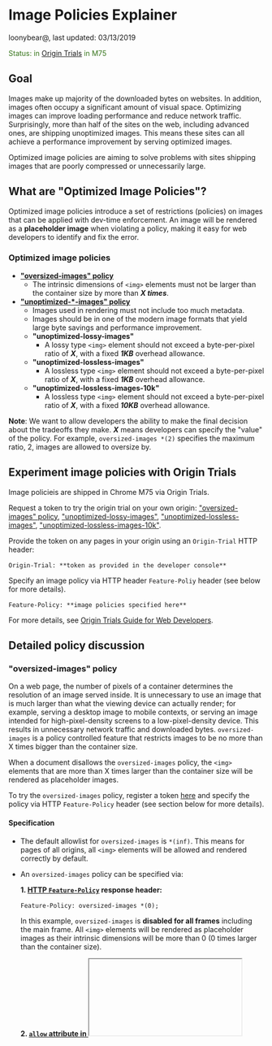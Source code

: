 #  Image Policies Explainer

loonybear@, last updated: 03/13/2019

<span style="color:#38761d;">Status: in [Origin Trials](https://github.com/GoogleChrome/OriginTrials) in M75</span>


## Goal

Images make up majority of the downloaded bytes on websites. In addition, images often occupy a significant amount of visual space. Optimizing images can improve loading performance and reduce network traffic. Surprisingly, more than half of the sites on the web, including advanced ones, are shipping unoptimized images. This means these sites can all achieve a performance improvement by serving optimized images.

Optimized image policies are aiming to solve problems with sites shipping images that are poorly compressed or unnecessarily large.


## What are "Optimized Image Policies"?

Optimized image policies introduce a set of restrictions (policies) on images that can be applied with dev-time enforcement. An image will be rendered as a **placeholder image** when violating a policy, making it easy for web developers to identify and fix the error.


### Optimized image policies

*   **["oversized-images" policy](#oversized-images)**
    *   The intrinsic dimensions of `<img>` elements must not be larger than the container size by more than _***X times***_.
*   **["unoptimized-*-images" policy](#unoptimized-images)**
    *   Images used in rendering must not include too much metadata.
    *   Images should be in one of the modern image formats that yield large byte savings and performance improvement.
    *   **"unoptimized-lossy-images"**
        *   A lossy type `<img>` element should not exceed a byte-per-pixel ratio of _***X***_, with a fixed _**1KB**_ overhead allowance.
    *   **"unoptimized-lossless-images"**
        *   A lossless type `<img>` element should not exceed a byte-per-pixel ratio of _***X***_, with a fixed _**1KB**_ overhead allowance.
    *   **"unoptimized-lossless-images-10k"**
        *   A lossless type `<img>` element should not exceed a byte-per-pixel ratio of _***X***_, with a fixed _**10KB**_ overhead allowance.

**Note**: We want to allow developers the ability to make the final decision about the tradeoffs they make. _***X***_ means developers can specify the "value" of the policy. For example, `oversized-images *(2)` specifies the maximum ratio, 2, images are allowed to oversize by.


## Experiment image policies with Origin Trials

Image policieis are shipped in Chrome M75 via Origin Trials.

Request a token to try the origin trial on your own origin: ["oversized-images" policy](https://developers.chrome.com/origintrials/#/trials/active), ["unoptimized-lossy-images"](https://developers.chrome.com/origintrials/#/trials/active), ["unoptimized-lossless-images"](https://developers.chrome.com/origintrials/#/trials/active), ["unoptimized-lossless-images-10k"](https://developers.chrome.com/origintrials/#/trials/active).

Provide the token on any pages in your origin using an `Origin-Trial` HTTP header:
```
Origin-Trial: **token as provided in the developer console**
```

Specify an image policy via HTTP header `Feature-Poliy` header (see below for more details). 
```
Feature-Policy: **image policies specified here**
```

For more details, see [Origin Trials Guide for Web Developers](https://github.com/GoogleChrome/OriginTrials/blob/gh-pages/developer-guide.md).


## Detailed policy discussion

<a name="oversized-images">
   
### "oversized-images" policy

</a>

On a web page, the number of pixels of a container determines the resolution of an image served inside. It is unnecessary to use an image that is much larger than what the viewing device can actually render; for example, serving a desktop image to mobile contexts, or serving an image intended for high-pixel-density screens to a low-pixel-density device. This results in unnecessary network traffic and downloaded bytes. `oversized-images` is a policy controlled feature that restricts images to be no more than X times bigger than the container size.

When a document disallows the `oversized-images` policy, the `<img>` elements that are more than X times larger than the container size will be rendered as placeholder images.

To try the `oversized-images` policy, register a token [here](https://developers.chrome.com/origintrials/#/trials/active) and specify the policy via HTTP `Feature-Policy` header (see section below for more details).


#### Specification

- The default allowlist for `oversized-images` is `*(inf)`. This means for pages of all origins,
all `<img>` elements will be allowed and rendered correctly by default.


- An `oversized-images` policy can be specified via:

    **1. [HTTP `Feature-Policy`](https://developer.mozilla.org/en-US/docs/Web/HTTP/Headers/Feature-Policy) response header:**
    ```html
    Feature-Policy: oversized-images *(0);
    ```
    In this example, `oversized-images` is **disabled for all frames** including the main frame. All `<img>` elements will be rendered as placeholder images as their intrinsic dimensions will be more than 0 (0 times larger than the container size).

    **2. [`allow` attribute in <iframe>](https://developer.mozilla.org/en-US/docs/Web/HTML/Element/iframe#Attributes):**
    ```html
    <iframe src="https://example.com" allow="oversized-images 'self'(2) https://foo.com(3);">
    ```
    In this example, `oversized-images` is **disabled everywhere except on the origin of the main document and on `https://foo.com`**. On the origin of the main document, any `<img>` element whose intrinsic dimensions are more than _2_ times larger than the container size will be rendered as a placeholder image. On 'https://foo.com', any `<img>` element whose intrinsic dimensions are more than _3_ times larger than the container size will be rendered as a placeholder image. **`<img>` elements on any other origins will be rendered as placeholder images**.
       
    ```html
    <iframe allow="oversized-images *(4) 'self'(3)"></iframe>
    ```
    In this example, **the maximum oversizing ratio allowed is set to 4 everywhere except on the origin of the main document it is set to 3**. On the origin of the main document, any `<img>` element whose intrinsic dimensions are more than _4_ times larger than the container size will be rendered as a placeholder image. On other origins, any `<img>` element whose intrinsic dimensions are more than _3_ times larger than the container size will be rendered as a placeholder image.


- The recomnended oversizing ratio is **2**.

  **Note**: `oversized-images` takes device pixel ratio into account and is comparing the actual number of pixels the image is being rendered on a device against the image's intrinsic size.

  Use `srcset` to scale images on a higher resolution device.

- Feature policies combine in subframes, and the minimum value of the downscaling ratio will be applied, so if a frame, whose maximum oversizing ratio allowed is set to 4, embedded another, which the syntax:
    
    ```html
    Feature-Policy: oversized-images *(4);
    ```

    ```html
    <iframe allow="oversized-images *(5)"></iframe>
    ```
    then the child frame would be allowed to render images with maximum oversizing ratio of **4**.

    If that frame embedded another child frame of the syntax:
    
    ```html
    Feature-Policy: oversized-images *(4);
    ```

    ```html
    <iframe allow="oversized-images *(3)"></iframe>
    ```
    then the other child frame would be allowed to render images with maximum oversizing ratio of **3**.


#### Examples

<table>
  <tr align="center">
   <td width="400">Feature-Policy: oversized-images *(2);</td>
   <td width="400">Default behavior</td>
  </tr>
  <tr align="center">
   <td>
<img src="resources/max-ds-img-disabled1.png" width="80%">
   </td>
   <td>
<img src="resources/max-ds-img-enabled1.png" width="80%">
   </td>
  </tr>
</table>

For an `<img>` element, if neither the intrinsic width or the intrinsic height of the source image exceeds the number of pixels allowed by the policy in the container (2 times larger than the container's width or height), the image will be rendered correctly; if both the width and the height of the source image exceed the limit, the image will be rendered as a placeholder image.


<table>
  <tr align="center">
   <td width="400">Feature-Policy: oversized-images *(2);</td>
   <td width="400">Default behavior</td>
  </tr>
  <tr align="center">
   <td>
<img src="resources/max-ds-img-disabled0.png" width="80%">
   </td>
   <td>
<img src="resources/max-ds-img-enabled0.png" width="80%">
   </td>
  </tr>
</table>

For an `<img>` element, if neither the intrinsic width or the intrinsic height of the source image exceeds the number of pixels allowed by the policy in the container (2 times larger than the container's width or height), the image will be rendered correctly; if the intrinsic width the source image exceeds the limit, the image will be rendered as a placeholder image.


<table>
  <tr align="center">
   <td width="400">Feature-Policy: oversized-images *(2);</td>
   <td width="400">Default behavior</td>
  </tr>
  <tr align="center">
   <td>
<img src="resources/max-ds-img-disabled2.png" width="80%">
   </td>
   <td>
<img src="resources/max-ds-img-enabled2.png" width="80%">
   </td>
  </tr>
</table>

For an `<img>` element, if neither the intrinsic width or the intrinsic height of the source image exceeds the number of pixels allowed by the policy in the container (2 times larger than the container's width or height), the image will be rendered correctly; if the intrinsic height the source image exceeds the limit, the image will be rendered as a placeholder image
</br></br>


<a name="unoptimized-images">

### "unoptimized-*-images" policy

</a>

When optimizing images, the file size should be kept as small as possible. The larger the download size is, the longer it takes a page to load. Stripping metadata, picking a good image format, and using image compression, are all common ways to optimize an image's file size. `unoptimized-images` is a policy controlled feature that restricts images to have a file size (bytes) no more than X times larger than the image resolution (width x height, pixels) on the web page.

When a document disallows the `unoptimized-images` policy, the `<img>` elements whose file sizes are too large will be rendered as placeholder images.

We are proposing 3 policies for you to experiment:

*   **"unoptimized-lossy-images"**: any `<img>` element of JPEG format is restricted so as not to exceed a byte-per-pixel ratio of _***X***_, with a fixed _**1KB**_ overhead allowance.

*   **"unoptimized-lossless-images"**: any `<img>` element of format other than JPEG is restricted so as not to exceed a byte-per-pixel ratio of _***X***_, with a fixed _**1KB**_ overhead allowance.

*   **"unoptimized-lossless-images-10k"**: any `<img>` element of format other than JPEG is restricted so as not to exceed a byte-per-pixel ratio of _***X***_, with a fixed _**10KB**_ overhead allowance.

If a restriction is violated, the image will be **rendered as a placeholder image**.

**Note**: "unoptimized-*-images" policies do not apply on SVG images.

We encourage you to experiment with all 3 policies at once and tell us which policy works best for you.

To try the policies, register tokens [here](https://developers.chrome.com/origintrials/#/trials/active) and specify the policies via HTTP `Feature-Policy` header (see section below for more details).


#### Specification

- The default allowlist for `unoptimized-*-images` is `*(inf)`. This means for pages of all origins,
all `<img>` elements will be allowed and rendered correctly by default.

- The maximum file size allowrance is calculated as following:
    
   ```overhead allowance + byte-per-pixel ratio * image resolution```
    + For `unoptimized-lossy-images` and `unoptimized-lossless-images`:
        + The default metadata size limit is tentatively 1KB (1024 bytes).
        + The byte-per-pixel ratio is specified by the user. 
    + For `unoptimized-lossless-images-10K`:
        + The default metadata size limit is tentatively 10KB.
        + The byte-per-pixel ratio is specified by the user. 
    + For images of legacy formats   
        + The metadata size limit is set to 0KB.
        + The byte-per-pixel ratio is set to 0.
        
- The recommended byte-per-pixel ratio is **0.5** for lossy images, and **1** for lossless images.

- A `unoptimized-*-images` policy can be specified via:

    **1. HTTP "feature-policy" response header:**
    ```html
    Feature-Policy: unoptimized-lossy-images *(0);
    ```
    In this example, `unoptimized-lossy-images` is **disabled for all frames** including the main frame. Any `<img>` element of JPEG format whose file size is over 1KB will be rendered as placeholder images as the byte-per-pixel ratio allowed is 0.

    **2. "allow" attribute in <iframe>:**
    ```html
    <iframe src="https://example.com" allow="unoptimized-lossless-images 'self'(0.8) https://foo.com(1);">
    ```
      
    In this example, `unoptimized-lossless-images` is **disabled everywhere except on the origin of the main document and on `https://foo.com`**. On the origin of the main document, any non JPEG `<img>` element whose file size exeeds the maximum file size allowance (with pite-per-pixel ratio set to 0.8) will be rendered as a placeholder image. On 'https://foo.com', any non JPEG `<img>` element whose file size exeeds the maximum file size allowance (with pite-per-pixel ratio set to 1) will be rendered as a placeholder image. **`<img>` elements on any other origins whose file size exeeds 1KB will be rendered as placeholder images**.

- Feature policies combine in subframes, and the minimum value of the bite-per-pixel ratio will be applied, so if a frame, whose maximum bite-per-pixel ratio is set to 0.9 for unoptimized-lossy-images, embedded another, which the syntax:
        
    ```html
    Feature-Policy: unoptimized-lossy-images *(0.9);
    ```

    ```html
    <iframe allow="unoptimized-lossy-images *(1.2)"></iframe>
    ```
    then the child frame would be allowed to render images with maximum byte-per-pixel ratio set to **0.9**
            
    ```html
    Feature-Policy: unoptimized-lossy-images *(0.9);
    ```

    ```html
    <iframe allow="unoptimized-lossy-images *(0.2)"></iframe>
    ```
   then the child frame would be allowed to render images with maximum byte-per-pixel ratio set to **0.2**


#### Examples

<table>
  <tr align="center">
   <td width="400">Feature-Policy: unoptimized-lossy-images *(0.8); </td>
   <td width="400">Default behavior </td>
  </tr>
  <tr align="center">
   <td>
 <img src="resources/unoptimized-disabled.png" width="80%"> 
   </td>
   <td>
 <img src="resources/unoptimized-enabled.png" width="80%"> 
   </td>
  </tr>
</table>

Any `<img>` element whose file size is within the allowance will be rendered correctly;



